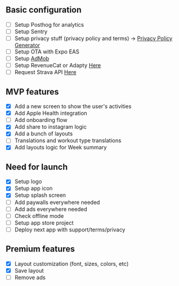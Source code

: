 ## Basic configuration

- [ ] Setup Posthog for analytics
- [ ] Setup Sentry
- [ ] Setup privacy stuff (privacy policy and terms) -> [Privacy Policy Generator](https://www.privacypolicygenerator.info/)
- [ ] Setup OTA with Expo EAS
- [ ] Setup [AdMob](https://github.com/invertase/react-native-google-mobile-ads)
- [ ] Setup RevenueCat or Adapty [Here](https://community.revenuecat.com/general-questions-7/looking-for-guidance-on-integrating-subscriptions-in-app-without-login-5330)
- [ ] Request Strava API [Here](https://share.hsforms.com/1VXSwPUYqSH6IxK0y51FjHwcnkd8)

## MVP features

- [x] Add a new screen to show the user's activities
- [x] Add Apple Health integration
- [ ] Add onboarding flow
- [x] Add share to instagram logic
- [x] Add a bunch of layouts
- [ ] Translations and workout type translations
- [x] Add layouts logic for Week summary

## Need for launch

- [x] Setup logo
- [x] Setup app icon
- [x] Setup splash screen
- [ ] Add paywalls everywhere needed
- [ ] Add ads everywhere needed
- [ ] Check offline mode
- [ ] Setup app store project
- [ ] Deploy next app with support/terms/privacy

## Premium features

- [x] Layout customization (font, sizes, colors, etc)
- [x] Save layout
- [ ] Remove ads
